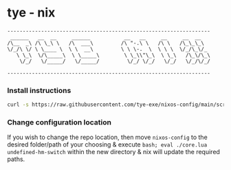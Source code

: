 # tye - nix
```
------------------------------------------------------------------
 ______   __  __     ______           __   __     __     __  __
/\__  _\ /\ \_\ \   /\  ___\         /\ "-.\ \   /\ \   /\_\_\_\
\/_/\ \/ \ \____ \  \ \  __\         \ \ \-.  \  \ \ \  \/_/\_\/_
   \ \_\  \/\_____\  \ \_____\        \ \_\\"\_\  \ \_\   /\_\/\_\
    \/_/   \/_____/   \/_____/         \/_/ \/_/   \/_/   \/_/\/_/

------------------------------------------------------------------
```

### Install instructions
```bash
curl -s https://raw.githubusercontent.com/tye-exe/nixos-config/main/scripts/init.sh | bash
```

### Change configuration location
If you wish to change the repo location, then move `nixos-config` to the desired folder/path of your
choosing & execute `bash; eval ./core.lua undefined-hm-switch` within the new directory & nix will update the
required paths.
